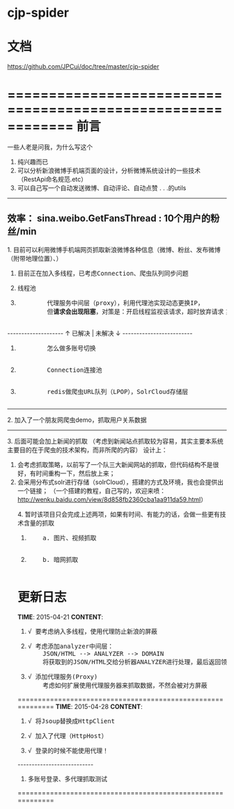 cjp-spider
============================================================
文档
============================================================
<a href="https://github.com/JPCui/doc/tree/master/cjp-spider">
	https://github.com/JPCui/doc/tree/master/cjp-spider
</a>

============================================================
前言
============================================================
<p>一些人老是问我，为什么写这个</p>
<ol>
<li>纯兴趣而已</li>
<li>可以分析新浪微博手机端页面的设计，分析微博系统设计的一些技术（RestApi命名规范.etc）</li>
<li>可以自己写一个自动发送微博、自动评论、自动点赞 . . .的utils</li>
</ol>

---------------------------------------------------------------------------------------
效率：
sina.weibo.GetFansThread : 10个用户的粉丝/min
---------------------------------------------------------------------------------------

<p>
1. 目前可以利用微博手机端网页抓取新浪微博各种信息（微博、粉丝、发布微博（附带地理位置）、）
	<ol>
	<li><pre>目前正在加入多线程，已考虑Connection、爬虫队列同步问题</pre></li>
	<li><pre>线程池</pre></li>
	<li><pre>
		代理服务中间层（proxy），利用代理池实现动态更换IP，
		但<strong>请求会出现阻塞</strong>，对策是：开启线程监视该请求，超时放弃请求；
	</pre></li>
	</ol>
--------------------  ↑ 已解决 | 未解决 ↓ -------------------------
	<ol>
	<li><pre>
		怎么做多账号切换
	</pre></li>
	<li><pre>
		Connection连接池
	</pre></li>
	<li><pre>
		redis做爬虫URL队列（LPOP），SolrCloud存储层
	</pre></li>
	</ol>
</p>

---------------------------------------------------------------------------------------

<p>
2. 加入了一个朋友网爬虫demo，抓取用户关系数据
</p>

---------------------------------------------------------------------------------------
<p>
3. 后面可能会加上新闻的抓取
（考虑到新闻站点抓取较为容易，其实主要本系统主要目的在于爬虫的技术架构，而非所爬的内容）
设计上：
<ol>
	<li>
	会考虑抓取策略，以前写了一个队三大新闻网站的抓取，但代码结构不是很好，有时间重构一下，然后放上来；
	</li>
	<li>
	会采用分布式solr进行存储（solrCloud），搭建的方式及环境，我也会提供出一个链接；
	（一个搭建的教程，自己写的，欢迎来喷：<a href="http://wenku.baidu.com/view/8d858fb2360cba1aa911da59.html" target="_blank">http://wenku.baidu.com/view/8d858fb2360cba1aa911da59.html</a>）
	</li>
</p>
<p>
4. 暂时该项目只会完成上述两项，如果有时间、有能力的话，会做一些更有技术含量的抓取
<ol>
	<li><pre>
	a. 图片、视频抓取
	</pre></li>
	<li><pre>
	b. 暗网抓取
	</pre></li>
</ol>
</p>
	
<h1>更新日志</h1>
<strong>TIME</strong>:
	2015-04-21
<strong>CONTENT</strong>:
<ol>
<li><pre>
√ 要考虑纳入多线程，使用代理防止新浪的屏蔽
</pre></li>
<li><pre>
√ 考虑添加analyzer中间层：
	JSON/HTML --> ANALYZER --> DOMAIN
	将获取到的JSON/HTML交给分析器ANALYZER进行处理，最后返回领域实体DOMAIN
</pre></li>
<li><pre>
√ 添加代理服务(Proxy)
	考虑如何扩展使用代理服务器来抓取数据，不然会被对方屏蔽
</pre></li>
</ol>	
============================================================
<strong>TIME</strong>:
	2015-04-28
<strong>CONTENT</strong>:
<ol>
	<li><pre>√ 将Jsoup替换成HttpClient</pre></li>
	<li><pre>√ 加入了代理（HttpHost）</pre></li>
	<li><pre>√ 登录的时候不能使用代理！</pre></li>
</ol>
---------------------------
<ol>
	<li><pre>多账号登录、多代理抓取测试</pre></li>
</ol>

============================================================



